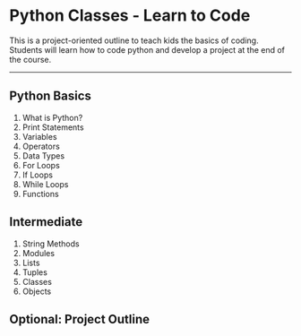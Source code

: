 # Python Classes - Learn to Code #
This is a project-oriented outline to teach kids the basics of coding. Students will learn how to code python and develop a project at the end of the course.
- - - - - - - - - - - - - - - - - - - - - - - - - - - - - - - - - - - - - - - - - - - - - - 

## Python Basics ##
1. What is Python?
2. Print Statements
3. Variables
4. Operators
5. Data Types
6. For Loops
7. If Loops
8. While Loops
9. Functions

## Intermediate ##
1. String Methods
2. Modules
3. Lists
4. Tuples
5. Classes
6. Objects

## Optional: Project Outline ##

